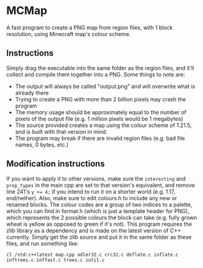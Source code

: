 # MCMap
A fast program to create a PNG map from region files, with 1 block resolution, using Minecraft map's colour scheme.

## Instructions
Simply drag the executable into the same folder as the region files, and it'll collect and compile them together into a PNG. Some things to note are:
- The output will always be called "output.png" and will overwrite what is already there
- Trying to create a PNG with more than 2 billion pixels may crash the program
- The memory usage should be approximately equal to the number of pixels of the output file (e.g. 1 million pixels would be 1 megabytes)
- The source provided creates a map using the colour scheme of 1.21.5, and is built with that version in mind.
- The program may break if there are invalid region files (e.g. bad file names, 0 bytes, etc.)

## Modification instructions
If you want to apply it to other versions, make sure the `interesting` and `prop_types` in the main cpp are set to that version's equivalent, and remove line 241's `y += 4;` if you intend to run it on a shorter world (e.g. 1.17, end/nether). Also, make sure to edit colours.h to include any new or renamed blocks. The colour codes are a group of two indices to a palette, which you can find in format.h (which is just a template header for PNG), which represents the 2 possible colours the block can take (e.g. fully grown wheat is yellow as opposed to green if it's not). This program requires the zlib library as a dependency and is made on the latest version of C++ currently. Simply get the zlib source and put it in the same folder as these files, and run something like:

`cl /std:c++latest map.cpp adler32.c crc32.c deflate.c inflate.c inftrees.c inffast.c trees.c zutil.c`
